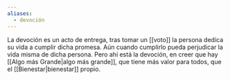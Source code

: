 ```yaml
---
aliases:
  - devoción
---
```

La devoción es un acto de entrega, tras tomar un [[voto]] la persona dedica su vida a cumplir dicha promesa. Aún cuando cumplirlo pueda perjudicar la vida misma de dicha persona. Pero ahí está la devoción, en creer que hay [[Algo más Grande|algo más grande]], que tiene más valor para todos, que el [[Bienestar|bienestar]] propio. 